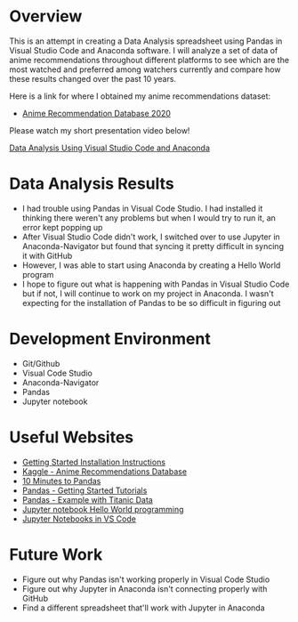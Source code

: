 # Overview

This is an attempt in creating a Data Analysis spreadsheet using Pandas in Visual Studio Code and Anaconda software. I will analyze a set of data of anime recommendations throughout different platforms to see which are the most watched and preferred among watchers currently and compare how these results changed over the past 10 years.  

Here is a link for where I obtained my anime recommendations dataset:

* [Anime Recommendation Database 2020](https://www.kaggle.com/datasets/hernan4444/anime-recommendation-database-2020/discussion)

Please watch my short presentation video below!

[Data Analysis Using Visual Studio Code and Anaconda](https://youtu.be/_pBCnLr19SE)

# Data Analysis Results

* I had trouble using Pandas in Visual Code Studio. I had installed it thinking there weren't any problems but when I would try to run it, an error kept popping up
* After Visual Studio Code didn't work, I switched over to use Jupyter in Anaconda-Navigator but found that syncing it pretty difficult in syncing it with GitHub
* However, I was able to start using Anaconda by creating a Hello World program
* I hope to figure out what is happening with Pandas in Visual Studio Code but if not, I will continue to work on my project in Anaconda. I wasn't expecting for the installation of Pandas to be so difficult in figuring out

# Development Environment

* Git/Github
* Visual Code Studio
* Anaconda-Navigator
* Pandas
* Jupyter notebook

# Useful Websites

* [Getting Started Installation Instructions](https://pandas.pydata.org/getting_started.html)
* [Kaggle - Anime Recommendations Database](https://www.kaggle.com/datasets/CooperUnion/anime-recommendations-database/code)
* [10 Minutes to Pandas](https://pandas.pydata.org/docs/user_guide/10min.html#min)
* [Pandas - Getting Started Tutorials](https://pandas.pydata.org/docs/getting_started/intro_tutorials/index.html)
* [Pandas - Example with Titanic Data](https://towardsdatascience.com/getting-started-to-data-analysis-with-python-pandas-with-titanic-dataset-a195ab043c77)
* [Jupyter notebook Hello World programming](https://www.youtube.com/watch?v=g1SV9oAOALw)
* [Jupyter Notebooks in VS Code](https://code.visualstudio.com/docs/datascience/jupyter-notebooks)


# Future Work

* Figure out why Pandas isn't working properly in Visual Code Studio
* Figure out why Jupyter in Anaconda isn't connecting properly with GitHub
* Find a different spreadsheet that'll work with Jupyter in Anaconda